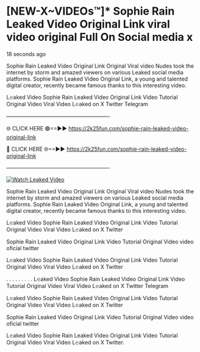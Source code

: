 # [NEW-X~VIDEOs™]* Sophie Rain Leaked Video Original Link viral video original Full On Social media x

18 seconds ago

Sophie Rain Leaked Video Original Link Original Viral video Nudes took the internet by storm and amazed viewers on various Leaked social media platforms. Sophie Rain Leaked Video Original Link, a young and talented digital creator, recently became famous thanks to this interesting video.

L𝚎aked Video Sophie Rain Leaked Video Original Link Video Tutorial Original Video Viral Video L𝚎aked on X Twitter Telegram

———————————————————-

🌐 CLICK HERE 🟢==►► https://2k25fun.com/sophie-rain-leaked-video-original-link

🔴 CLICK HERE 🌐==►► https://2k25fun.com/sophie-rain-leaked-video-original-link

———————————————————-

[![Watch Leaked Video](https://miro.medium.com/v2/resize:fit:828/format:webp/1*cilzJN44JGOrTw9NJCrNHA.gif "Watch Leaked Video")](https://2k25fun.com/sophie-rain-leaked-video-original-link)

Sophie Rain Leaked Video Original Link Original Viral video Nudes took the internet by storm and amazed viewers on various Leaked social media platforms. Sophie Rain Leaked Video Original Link, a young and talented digital creator, recently became famous thanks to this interesting video.

L𝚎aked Video Sophie Rain Leaked Video Original Link Video Tutorial Original Video Viral Video L𝚎aked on X Twitter

Sophie Rain Leaked Video Original Link Video Tutorial Original Video video oficial twitter

L𝚎aked Video Sophie Rain Leaked Video Original Link Video Tutorial Original Video Viral Video L𝚎aked on X Twitter

. . . . . . . . . L𝚎aked Video Sophie Rain Leaked Video Original Link Video Tutorial Original Video Viral Video L𝚎aked on X Twitter Telegram

L𝚎aked Video Sophie Rain Leaked Video Original Link Video Tutorial Original Video Viral Video L𝚎aked on X Twitter

Sophie Rain Leaked Video Original Link Video Tutorial Original Video video oficial twitter

L𝚎aked Video Sophie Rain Leaked Video Original Link Video Tutorial Original Video Viral Video L𝚎aked on X Twitter.